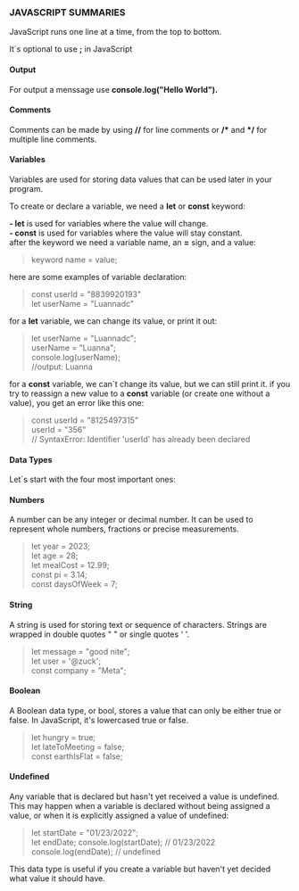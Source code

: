 ### JAVASCRIPT SUMMARIES
<p>JavaScript runs one line at a time, from the top to bottom.</p>
<p> It´s optional to use <b>;</b> in JavaScript</p>

<h4>Output</h4>
<p>For output a menssage use <b>console.log("Hello World").</b></p>

<h4>Comments</h4> 
<p>Comments can be made by using <b>//</b> for line comments or <b>/*</b> and <b>*/</b> for multiple line comments.

<h4>Variables</h4>
<p>Variables are used for storing data values that can be used later in your program.</p>
To create or declare a variable, we need a <b>let</b> or <b>const</b> keyword:

<b>- let</b> is used for variables where the value will change.  
<b>- const</b> is used for variables where the value will stay constant.  
after the keyword we need a variable name, an <b>=</b> sign, and a value:  
>keyword name = value;  

here are some examples of variable declaration:
> const userId = "8839920193"  
let userName = "Luannadc"  

for a <b>let</b> variable, we can change its value, or print it out:
> let userName = "Luannadc";  
userName = "Luanna";  
console.log(userName);   
//output: Luanna  

for a <b>const</b> variable, we can´t change its value, but we can still print it. if you try to reassign a new value to a <b>const</b> variable (or create one without a value), you get an error like this one:
>const userId = "8125497315"  
userId = "356"  
// SyntaxError: Identifier 'userId' has already been declared

<h4>Data Types</h4>
 Let´s start with the four most important ones:  

 #### Numbers
 A number can be any integer or decimal number. It can be used to represent whole numbers, fractions or precise measurements.
 >let year = 2023;  
let age = 28;  
let mealCost = 12.99;  
const pi = 3.14;  
const daysOfWeek = 7;
#### String 
A string is used for storing text or sequence of characters. Strings are wrapped in double quotes " " or single quotes ' '.
>let message = "good nite";  
let user = '@zuck';  
const company = "Meta";
#### Boolean
A Boolean data type, or bool, stores a value that can only be either true or false. In JavaScript, it's lowercased true or false.
>let hungry = true;  
let lateToMeeting = false;  
const earthIsFlat = false;
#### Undefined
Any variable that is declared but hasn't yet received a value is undefined. This may happen when a variable is declared without being assigned a value, or when it is explicitly assigned a value of undefined:

>let startDate = "01/23/2022";  
let endDate;
console.log(startDate); // 01/23/2022  
console.log(endDate);   // undefined

This data type is useful if you create a variable but haven't yet decided what value it should have.
